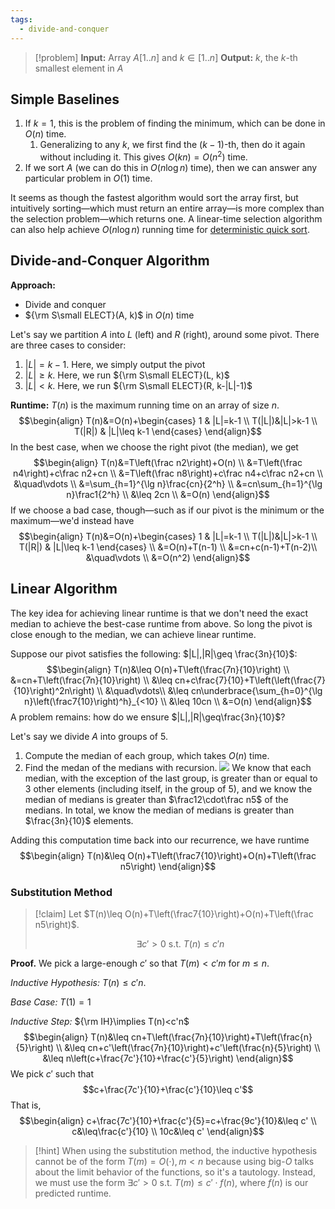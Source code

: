 ```yaml
---
tags:
  - divide-and-conquer
---
```


>[!problem]
>**Input:** Array $A[1..n]$ and $k\in\mathbb [1..n]$
>**Output:** $k$, the $k$-th smallest element in $A$

## Simple Baselines

1. If $k=1$, this is the problem of finding the minimum, which can be done in $O(n)$ time.
	1. Generalizing to any $k$, we first find the $(k-1)$-th, then do it again without including it. This gives $O(kn)=O(n^2)$ time.
2. If we sort $A$ (we can do this in $O(n\log n)$ time), then we can answer any particular problem in $O(1)$ time.

It seems as though the fastest algorithm would sort the array first, but intuitively sorting—which must return an entire array—is more complex than the selection problem—which returns one. A linear-time selection algorithm can also help achieve $O(n\log n)$ running time for [deterministic quick sort](Archive/Spring%202023/CIS%201210/Quick%20Sort.md#Deterministic%20Quick%20Sort).

## Divide-and-Conquer Algorithm

**Approach:**
- Divide and conquer
- ${\rm S\small ELECT}(A, k)$ in $O(n)$ time

Let's say we partition $A$ into $L$ (left) and $R$ (right), around some pivot. There are three cases to consider:
1. $|L|=k-1$. Here, we simply output the pivot
2. $|L|\geq k$. Here, we run ${\rm S\small ELECT}(L, k)$
3. $|L|<k$. Here, we run ${\rm S\small ELECT}(R, k-|L|-1)$

**Runtime:** $T(n)$ is the maximum running time on an array of size $n$.
$$\begin{align}
T(n)&=O(n)+\begin{cases}
1 & |L|=k-1 \\
T(|L|)&|L|>k-1 \\
T(|R|) & |L|\leq k-1
\end{cases}
\end{align}$$
In the best case, when we choose the right pivot (the median), we get
$$\begin{align}
T(n)&=T\left(\frac n2\right)+O(n) \\
&=T\left(\frac n4\right)+c\frac n2+cn \\
&=T\left(\frac n8\right)+c\frac n4+c\frac n2+cn \\
&\quad\vdots \\
&=\sum_{h=1}^{\lg n}\frac{cn}{2^h} \\
&=cn\sum_{h=1}^{\lg n}\frac1{2^h} \\
&\leq 2cn \\
&=O(n)
\end{align}$$
If we choose a bad case, though—such as if our pivot is the minimum or the maximum—we'd instead have
$$\begin{align}
T(n)&=O(n)+\begin{cases}
1 & |L|=k-1 \\
T(|L|)&|L|>k-1 \\
T(|R|) & |L|\leq k-1
\end{cases} \\
&=O(n)+T(n-1) \\
&=cn+c(n-1)+T(n-2)\\
&\quad\vdots \\
&=O(n^2)
\end{align}$$
## Linear Algorithm

The key idea for achieving linear runtime is that we don't need the exact median to achieve the best-case runtime from above. So long the pivot is close enough to the median, we can achieve linear runtime.

Suppose our pivot satisfies the following: $|L|,|R|\geq \frac{3n}{10}$:
$$\begin{align}
T(n)&\leq O(n)+T\left(\frac{7n}{10}\right) \\
&=cn+T\left(\frac{7n}{10}\right) \\ 
&\leq cn+c\frac{7}{10}+T\left(\left(\frac{7}{10}\right)^2n\right) \\
&\quad\vdots\\
&\leq cn\underbrace{\sum_{h=0}^{\lg n}\left(\frac7{10}\right)^h}_{<10} \\
&\leq 10cn \\
&=O(n)
\end{align}$$
A problem remains: how do we ensure $|L|,|R|\geq\frac{3n}{10}$?

Let's say we divide $A$ into groups of 5.
1. Compute the median of each group, which takes $O(n)$ time.
2. Find the medan of the medians with recursion.
![](截屏2024-01-31%20下午4.37.30.png)
We know that each median, with the exception of the last group, is greater than or equal to 3 other elements (including itself, in the group of 5), and we know the median of medians is greater than $\frac12\cdot\frac n5$ of the medians. In total, we know the median of medians is greater than $\frac{3n}{10}$ elements.

Adding this computation time back into our recurrence, we have runtime
$$\begin{align}
T(n)&\leq O(n)+T\left(\frac7{10}\right)+O(n)+T\left(\frac n5\right)
\end{align}$$

### Substitution Method

>[!claim]
>Let $T(n)\leq O(n)+T\left(\frac7{10}\right)+O(n)+T\left(\frac n5\right)$.
>
>$$\exists c'>0\text{ s.t. } T(n)\leq c'n$$

**Proof.** We pick a large-enough $c'$ so that $T(m)<c'm$ for $m\leq n$. 

*Inductive Hypothesis:* $T(n)\leq c'n$.

*Base Case:* $T(1)=1$

*Inductive Step:* ${\rm IH}\implies T(n)<c'n$
$$\begin{align}
T(n)&\leq cn+T\left(\frac{7n}{10}\right)+T\left(\frac{n}{5}\right) \\
&\leq cn+c'\left(\frac{7n}{10}\right)+c'\left(\frac{n}{5}\right) \\
&\leq n\left(c+\frac{7c'}{10}+\frac{c'}{5}\right)
\end{align}$$
We pick $c'$ such that 
$$c+\frac{7c'}{10}+\frac{c'}{10}\leq c'$$
That is,
$$\begin{align}
c+\frac{7c'}{10}+\frac{c'}{5}=c+\frac{9c'}{10}&\leq c' \\
c&\leq\frac{c'}{10} \\
10c&\leq c'
\end{align}$$

>[!hint]
>When using the substitution method, the inductive hypothesis cannot be of the form $T(m)=O(\cdot), m<n$ because using big-$O$ talks about the limit behavior of the functions, so it's a tautology. Instead, we must use the form $\exists c'>0 \text{ s.t. } T(m)\leq c'\cdot f(n)$, where $f(n)$ is our predicted runtime.

